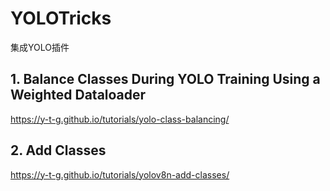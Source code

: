 # YOLOTricks
集成YOLO插件

## 1. Balance Classes During YOLO Training Using a Weighted Dataloader
https://y-t-g.github.io/tutorials/yolo-class-balancing/

## 2. Add Classes
https://y-t-g.github.io/tutorials/yolov8n-add-classes/

